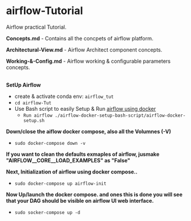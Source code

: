 # airflow-Tutorial

Airflow practical Tutorial.

**Concepts.md** - Contains all the concpets of airflow platform.

**Architectural-View.md** - Airflow Architect component concepts.

**Working-&-Config.md** - Airflow working & configurable parameters concepts.
</br>
</br>





**SetUp Airflow**
- create & activate conda env: ```airflow_tut```
- ```cd airflow-Tut```
- Use Bash script to easily Setup & Run [airflow using docker](https://github.com/BaliDataMan/airflow-docker-setup-bash-script)
    - ```Run airflow ./airflow-docker-setup-bash-script/airflow-docker-setup.sh```

**Down/close the aiflow docker compose, also all the Volumnes (-V)**
- ```sudo docker-compose down -v```

**If you want to clean the defaults exmaples of airflow, jusmake "AIRFLOW__CORE__LOAD_EXAMPLES" as "False"**

**Next, Initialization of airflow using docker compose..**
- ```sudo docker-compose up airflow-init```


**Now Up/launch the docker compose. and ones this is done you will see that your DAG should be visible on airflow UI web interface.**
- ```sudo socker-compose up -d```
